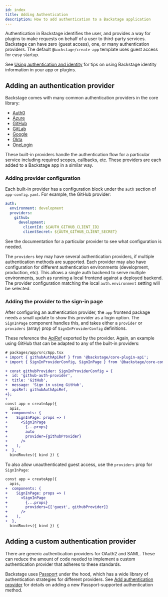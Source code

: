 ```yaml
---
id: index
title: Adding Authentication
description: How to add authentication to a Backstage application
---
```


Authentication in Backstage identifies the user, and provides a way for plugins
to make requests on behalf of a user to third-party services. Backstage can have
zero (guest access), one, or many authentication providers. The default
`@backstage/create-app` template uses guest access for easy startup.

See [Using authentication and identity](using-auth.md) for tips on using
Backstage identity information in your app or plugins.

## Adding an authentication provider

Backstage comes with many common authentication providers in the core library:

- [Auth0](auth0/provider.md)
- [Azure](microsoft/provider.md)
- [GitHub](github/provider.md)
- [GitLab](gitlab/provider.md)
- [Google](google/provider.md)
- [Okta](okta/provider.md)
- [OneLogin](onelogin/provider.md)

These built-in providers handle the authentication flow for a particular service
including required scopes, callbacks, etc. These providers are each added to a
Backstage app in a similar way.

### Adding provider configuration

Each built-in provider has a configuration block under the `auth` section of
`app-config.yaml`. For example, the GitHub provider:

```yaml
auth:
  environment: development
  providers:
    github:
      development:
        clientId: ${AUTH_GITHUB_CLIENT_ID}
        clientSecret: ${AUTH_GITHUB_CLIENT_SECRET}
```

See the documentation for a particular provider to see what configuration is
needed.

The `providers` key may have several authentication providers, if multiple
authentication methods are supported. Each provider may also have configuration
for different authentication environments (development, production, etc). This
allows a single auth backend to serve multiple environments, such as running a
local frontend against a deployed backend. The provider configuration matching
the local `auth.environment` setting will be selected.

### Adding the provider to the sign-in page

After configuring an authentication provider, the `app` frontend package needs a
small update to show this provider as a login option. The `SignInPage` component
handles this, and takes either a `provider` or `providers` (array) prop of
`SignInProviderConfig` definitions.

These reference the [ApiRef](../reference/utility-apis/README.md) exported by
the provider. Again, an example using GitHub that can be adapted to any of the
built-in providers:

```diff
# packages/app/src/App.tsx
+ import { githubAuthApiRef } from '@backstage/core-plugin-api';
+ import { SignInProviderConfig, SignInPage } from '@backstage/core-components';

+ const githubProvider: SignInProviderConfig = {
+  id: 'github-auth-provider',
+  title: 'GitHub',
+  message: 'Sign in using GitHub',
+  apiRef: githubAuthApiRef,
+};
+
const app = createApp({
  apis,
+  components: {
+    SignInPage: props => (
+      <SignInPage
+        {...props}
+        auto
+        provider={githubProvider}
+      />
+    ),
+  },
  bindRoutes({ bind }) {
```

To also allow unauthenticated guest access, use the `providers` prop for
`SignInPage`:

```diff
const app = createApp({
  apis,
+  components: {
+    SignInPage: props => (
+      <SignInPage
+        {...props}
+        providers={['guest', githubProvider]}
+      />
+    ),
+  },
  bindRoutes({ bind }) {
```

## Adding a custom authentication provider

There are generic authentication providers for OAuth2 and SAML. These can reduce
the amount of code needed to implement a custom authentication provider that
adheres to these standards.

Backstage uses [Passport](http://www.passportjs.org/) under the hood, which has
a wide library of authentication strategies for different providers. See
[Add authentication provider](add-auth-provider.md) for details on adding a new
Passport-supported authentication method.
